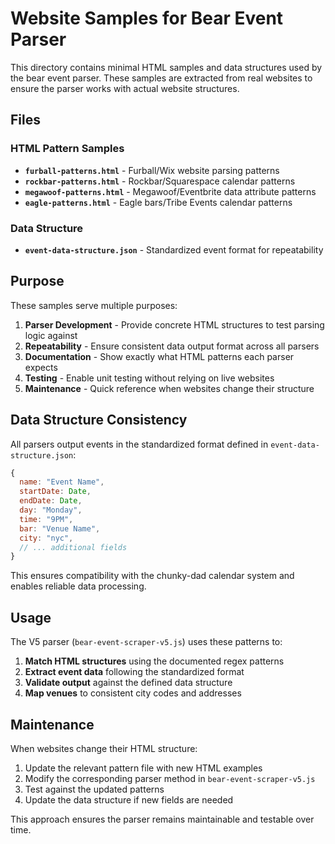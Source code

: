 # Website Samples for Bear Event Parser

This directory contains minimal HTML samples and data structures used by the bear event parser. These samples are extracted from real websites to ensure the parser works with actual website structures.

## Files

### HTML Pattern Samples
- **`furball-patterns.html`** - Furball/Wix website parsing patterns
- **`rockbar-patterns.html`** - Rockbar/Squarespace calendar patterns  
- **`megawoof-patterns.html`** - Megawoof/Eventbrite data attribute patterns
- **`eagle-patterns.html`** - Eagle bars/Tribe Events calendar patterns

### Data Structure
- **`event-data-structure.json`** - Standardized event format for repeatability

## Purpose

These samples serve multiple purposes:

1. **Parser Development** - Provide concrete HTML structures to test parsing logic against
2. **Repeatability** - Ensure consistent data output format across all parsers
3. **Documentation** - Show exactly what HTML patterns each parser expects
4. **Testing** - Enable unit testing without relying on live websites
5. **Maintenance** - Quick reference when websites change their structure

## Data Structure Consistency

All parsers output events in the standardized format defined in `event-data-structure.json`:

```javascript
{
  name: "Event Name",
  startDate: Date,
  endDate: Date, 
  day: "Monday",
  time: "9PM",
  bar: "Venue Name",
  city: "nyc",
  // ... additional fields
}
```

This ensures compatibility with the chunky-dad calendar system and enables reliable data processing.

## Usage

The V5 parser (`bear-event-scraper-v5.js`) uses these patterns to:

1. **Match HTML structures** using the documented regex patterns
2. **Extract event data** following the standardized format
3. **Validate output** against the defined data structure
4. **Map venues** to consistent city codes and addresses

## Maintenance

When websites change their HTML structure:

1. Update the relevant pattern file with new HTML examples
2. Modify the corresponding parser method in `bear-event-scraper-v5.js`
3. Test against the updated patterns
4. Update the data structure if new fields are needed

This approach ensures the parser remains maintainable and testable over time.
